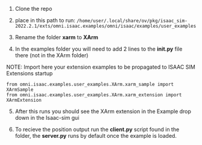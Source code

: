 1. Clone the repo

2. place in this path to run:
```/home/user/.local/share/ov/pkg/isaac_sim-2022.2.1/exts/omni.isaac.examples/omni/isaac/examples/user_examples```

3. Rename the folder **xarm** to **XArm**

4. In the examples folder you will need to add 2 lines to the **__init__.py** file there (not in the XArm folder) 


NOTE: Import here your extension examples to be propagated to ISAAC SIM Extensions startup
```
from omni.isaac.examples.user_examples.XArm.xarm_sample import XArmSample
from omni.isaac.examples.user_examples.XArm.xarm_extension import XArmExtension
```

5.  After this runs you should see the XArm extension in the Example drop down in the Isaac-sim gui

6. To recieve the position output run the **client.py** script found in the folder, the **server.py** runs by default once the example is loaded. 
